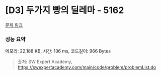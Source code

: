 # [D3] 두가지 빵의 딜레마 - 5162 

[문제 링크](https://swexpertacademy.com/main/code/problem/problemDetail.do?contestProbId=AWTaTDua3OoDFAVT) 

### 성능 요약

메모리: 22,188 KB, 시간: 136 ms, 코드길이: 966 Bytes



> 출처: SW Expert Academy, https://swexpertacademy.com/main/code/problem/problemList.do